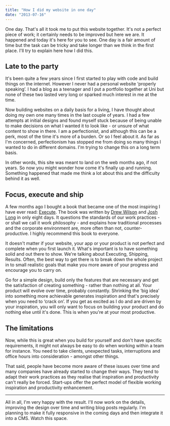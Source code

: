 ```yaml
---
title: "How I did my website in one day"
date: "2013-07-16"
---
```


One day. That's all it took me to put this website together. It's not a perfect piece of work; it
certainly needs to be improved but here we are. It happened and today it's here for you to see. One
day is a fair amount of time but the task can be tricky and take longer than we think in the first
place. I'll try to explain here how I did this.

## Late to the party

It's been quite a few years since I first started to play with code and build things on the
internet. However I never had a personal website ‘properly speaking’. I had a blog as a teenager and
I put a portfolio together at Uni but none of these two lasted very long or sparked much interest in
me at the time.

Now building websites on a daily basis for a living, I have thought about doing my own one many
times in the last couple of years. I had a few attempts at initial designs and found myself stuck
because of being unable to make decisions on what I wanted it to look like - or unsure of what
content to show in there. I am a perfectionist, and although this can be a perk, most of the time
it's more of a burden. Or so I feel about it. As far as I'm concerned, perfectionism has stopped me
from doing so many things I wanted to do in different domains. I'm trying to change this on a long
term basis.

In other words, this site was meant to land on the web months ago, if not years. So now you might
wonder how come it's finally up and running. Something happened that made me think a lot about this
and the difficulty behind it as well.

## Focus, execute and ship

A few months ago I bought a book that became one of the most inspiring I have ever read:
[Execute](http://executebook.com). The book was written by [Drew
Wilson](https://twitter.com/drewwilson) and [Josh Long](https://twitter.com/joshlong) in only eight
days. It questions the standards of our work practices - or shall we call it work philosophy - and
explains how traditional processes and the corporate environment are, more often than not,
counter-productive. I highly recommend this book to everyone.

It doesn't matter if your website, your app or your product is not perfect and complete when you
first launch it. What's important is to have something solid and out there to show. We're talking
about Executing, Shipping, Results. Often, the best way to get there is to break down the whole
project in to small realistic goals that make you more aware of your progress and encourage you to
carry on.

Go for a simple design, build only the features that are necessary and get the satisfaction of
creating something - rather than nothing at all. Your product will evolve over time, probably
constantly. Shrinking the ‘big idea’ into something more achievable generates inspiration and that's
precisely when you need to ‘crack on’. If you get as excited as I do and are driven by your
inspiration, you will only want to focus on building your product and do nothing else until it's
done. This is when you're at your most productive.

## The limitations

Now, while this is great when you build for yourself and don't have specific requirements, it might
not always be easy to do when working within a team for instance. You need to take clients,
unexpected tasks, interruptions and office hours into consideration - amongst other things.

That said, people have become more aware of these issues over time and many companies have already
started to change their ways. They tend to adapt their work practices as they realise that
inspiration and productivity can't really be forced. Start-ups offer the perfect model of flexible
working inspiration and productivity enhancement.

* * *

All in all, I'm very happy with the result. I'll now work on the details, improving the design over
time and writing blog posts regularly. I'm planning to make it fully responsive in the coming days
and then integrate it into a CMS. Watch this space.
